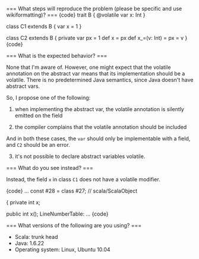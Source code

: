 === What steps will reproduce the problem (please be specific and use wikiformatting)? ===
{code}
trait B {
  @volatile var x: Int
}

class C1 extends B {
  var x = 1
}

class C2 extends B {
  private var px = 1
  def x = px
  def x_=(v: Int) = px = v
}
{code} 


=== What is the expected behavior? ===

None that I'm aware of. However, one might expect that the volatile annotation on the abstract var means that its implementation should be a volatile. There is no predetermined Java semantics, since Java doesn't have abstract vars.

So, I propose one of the following:

1) when implementing the abstract var, the volatile annotation is silently emitted on the field

2) the compiler complains that the volatile annotation should be included

And in both these cases, the `var` should only be implementable with a field, and `C2` should be an error.

3) it's not possible to declare abstract variables volatile.

=== What do you see instead? ===

Instead, the field `x` in class `C1` does not have a volatile modifier.

{code}
...
const #28 = class	#27;	//  scala/ScalaObject

{
private int x;


public int x();
  LineNumberTable: 
...
{code}

=== What versions of the following are you using? ===
  - Scala: trunk head
  - Java: 1.6.22
  - Operating system: Linux, Ubuntu 10.04
